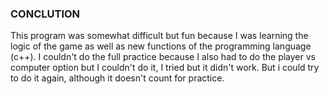 ### CONCLUTION

This program was somewhat difficult but fun because I was learning the logic of the game as well as new functions of the programming language (c++).
I couldn't do the full practice because I also had to do the player vs computer option but I couldn't do it, I tried but it didn't work. But i could try to do it again, although it doesn't count for practice.